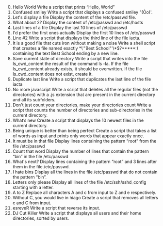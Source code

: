 0. Hello World Write a script that prints “Hello, World”
1. Confused smiley Write a script that displays a confused smiley "(Ôo)'.
2. Let's display a file Display the content of the /etc/passwd file.
3. What about 2? Display the content of /etc/passwd and /etc/hosts
4. Last lines of a file Display the last 10 lines of /etc/passwd
5. I'd prefer the first ones actually Display the first 10 lines of /etc/passwd
6. Line #2 Write a script that displays the third line of the file iacta.
7. It is a good file that cuts iron without making a noise Write a shell script that creates a file named exactly \*\\'"Best School"\'\\*$\?\*\*\*\*\*:) containing the text Best School ending by a new line.
8. Save current state of directory Write a script that writes into the file ls_cwd_content the result of the command ls -la. If the file ls_cwd_content already exists, it should be overwritten. If the file ls_cwd_content does not exist, create it.
9. Duplicate last line Write a script that duplicates the last line of the file iacta
10. No more javascript Write a script that deletes all the regular files (not the directories) with a .js extension that are present in the current directory and all its subfolders.
11. Don't just count your directories, make your directories count Write a script that counts the number of directories and sub-directories in the current directory.
12. What’s new Create a script that displays the 10 newest files in the current directory.
13. Being unique is better than being perfect Create a script that takes a list of words as input and prints only words that appear exactly once.
14. It must be in that file Display lines containing the pattern “root” from the file /etc/passwd
15. Count that word Display the number of lines that contain the pattern “bin” in the file /etc/passwd
16. What's next? Display lines containing the pattern “root” and 3 lines after them in the file /etc/passwd.
17. I hate bins Display all the lines in the file /etc/passwd that do not contain the pattern “bin”.
18. Letters only please Display all lines of the file /etc/ssh/sshd_config starting with a letter.
19. A to Z Replace all characters A and c from input to Z and e respectively.
20. Without C, you would live in hiago Create a script that removes all letters c and C from input.
21. esreveR Write a script that reverse its input.
22. DJ Cut Killer Write a script that displays all users and their home directories, sorted by users.
